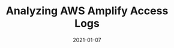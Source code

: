 ---
date: "2021-01-07"
tags:
- access logs
- aws
- aws amplify
- presto
- aws athena
- sql
- aws quicklook
title: 'Analyzing AWS Amplify Access Logs'
slug: analyzing-aws-amplify-access-logs
draft: true
---